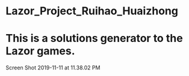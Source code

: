 # Lazor_Project_Ruihao_Huaizhong
# This is a solutions generator to the Lazor games.
Screen Shot 2019-11-11 at 11.38.02 PM
